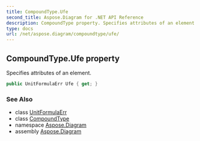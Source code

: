 ```yaml
---
title: CompoundType.Ufe
second_title: Aspose.Diagram for .NET API Reference
description: CompoundType property. Specifies attributes of an element
type: docs
url: /net/aspose.diagram/compoundtype/ufe/
---
```

## CompoundType.Ufe property

Specifies attributes of an element.

```csharp
public UnitFormulaErr Ufe { get; }
```

### See Also

* class [UnitFormulaErr](../../unitformulaerr/)
* class [CompoundType](../)
* namespace [Aspose.Diagram](../../compoundtype/)
* assembly [Aspose.Diagram](../../../)


